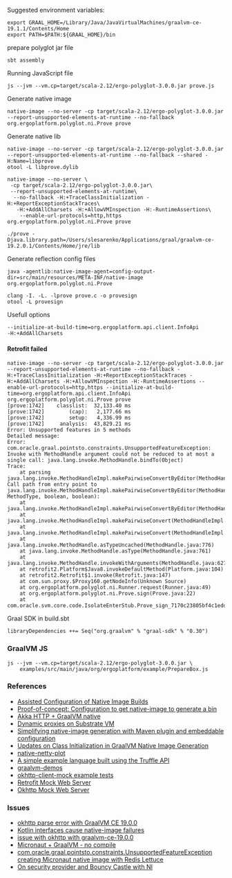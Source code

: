 
Suggested environment variables:

```
export GRAAL_HOME=/Library/Java/JavaVirtualMachines/graalvm-ce-19.1.1/Contents/Home
export PATH=$PATH:${GRAAL_HOME}/bin
```

prepare polyglot jar file
```
sbt assembly
```

Running JavaScript file
```
js --jvm --vm.cp=target/scala-2.12/ergo-polyglot-3.0.0.jar prove.js
```

Generate native image
```
native-image --no-server -cp target/scala-2.12/ergo-polyglot-3.0.0.jar --report-unsupported-elements-at-runtime --no-fallback org.ergoplatform.polyglot.ni.Prove prove
```

Generate native lib
```
native-image --no-server -cp target/scala-2.12/ergo-polyglot-3.0.0.jar --report-unsupported-elements-at-runtime --no-fallback --shared -H:Name=libprove
otool -L libprove.dylib

native-image --no-server \
 -cp target/scala-2.12/ergo-polyglot-3.0.0.jar\
 --report-unsupported-elements-at-runtime\
  --no-fallback -H:+TraceClassInitialization -H:+ReportExceptionStackTraces\
   -H:+AddAllCharsets -H:+AllowVMInspection -H:-RuntimeAssertions\
    --enable-url-protocols=http,https org.ergoplatform.polyglot.ni.Prove prove
    
./prove -Djava.library.path=/Users/slesarenko/Applications/graal/graalvm-ce-19.2.0.1/Contents/Home/jre/lib
```

Generate reflection config files
```
java -agentlib:native-image-agent=config-output-dir=src/main/resources/META-INF/native-image org.ergoplatform.polyglot.ni.Prove
```

```
clang -I. -L. -lprove prove.c -o provesign
otool -L provesign
```

Usefull options 
```
--initialize-at-build-time=org.ergoplatform.api.client.InfoApi
-H:+AddAllCharsets
```

#### Retrofit failed

```
native-image --no-server -cp target/scala-2.12/ergo-polyglot-3.0.0.jar --report-unsupported-elements-at-runtime --no-fallback -H:+TraceClassInitialization -H:+ReportExceptionStackTraces -H:+AddAllCharsets -H:+AllowVMInspection -H:-RuntimeAssertions --enable-url-protocols=http,https --initialize-at-build-time=org.ergoplatform.api.client.InfoApi org.ergoplatform.polyglot.ni.Prove prove
[prove:1742]    classlist:  32,133.40 ms
[prove:1742]        (cap):   2,177.66 ms
[prove:1742]        setup:   4,336.99 ms
[prove:1742]     analysis:  43,829.21 ms
Error: Unsupported features in 5 methods
Detailed message:
Error: com.oracle.graal.pointsto.constraints.UnsupportedFeatureException: Invoke with MethodHandle argument could not be reduced to at most a single call: java.lang.invoke.MethodHandle.bindTo(Object)
Trace:
	at parsing java.lang.invoke.MethodHandleImpl.makePairwiseConvertByEditor(MethodHandleImpl.java:221)
Call path from entry point to java.lang.invoke.MethodHandleImpl.makePairwiseConvertByEditor(MethodHandle, MethodType, boolean, boolean):
	at java.lang.invoke.MethodHandleImpl.makePairwiseConvertByEditor(MethodHandleImpl.java:207)
	at java.lang.invoke.MethodHandleImpl.makePairwiseConvert(MethodHandleImpl.java:194)
	at java.lang.invoke.MethodHandleImpl.makePairwiseConvert(MethodHandleImpl.java:380)
	at java.lang.invoke.MethodHandle.asTypeUncached(MethodHandle.java:776)
	at java.lang.invoke.MethodHandle.asType(MethodHandle.java:761)
	at java.lang.invoke.MethodHandle.invokeWithArguments(MethodHandle.java:627)
	at retrofit2.Platform$Java8.invokeDefaultMethod(Platform.java:104)
	at retrofit2.Retrofit$1.invoke(Retrofit.java:147)
	at com.sun.proxy.$Proxy160.getNodeInfo(Unknown Source)
	at org.ergoplatform.polyglot.ni.Runner.request(Runner.java:49)
	at org.ergoplatform.polyglot.ni.Prove.sign(Prove.java:22)
	at com.oracle.svm.core.code.IsolateEnterStub.Prove_sign_7170c23805bf4c1edd7b2739186087c5f31f1aec(generated:0)
```

Graal SDK in build.sbt
```
libraryDependencies ++= Seq("org.graalvm" % "graal-sdk" % "0.30")
```

### GraalVM JS

```
js --jvm --vm.cp=target/scala-2.12/ergo-polyglot-3.0.0.jar \
    examples/src/main/java/org/ergoplatform/example/PrepareBox.js
```

### References

- [Assisted Configuration of Native Image Builds](https://github.com/oracle/graal/blob/master/substratevm/CONFIGURE.md)
- [Proof-of-concept: Configuration to get native-image to generate a bin](https://github.com/cloudstateio/cloudstate/pull/56)
- [Akka HTTP + GraalVM native](https://github.com/vmencik/akka-graal-native/blob/master/README.md#logging)
- [Dynamic proxies on Substrate VM](https://github.com/oracle/graal/blob/master/substratevm/DYNAMIC_PROXY.md)
- [Simplifying native-image generation with Maven plugin and embeddable configuration](https://medium.com/graalvm/simplifying-native-image-generation-with-maven-plugin-and-embeddable-configuration-d5b283b92f57)
- [Updates on Class Initialization in GraalVM Native Image Generation](https://medium.com/graalvm/updates-on-class-initialization-in-graalvm-native-image-generation-c61faca461f7)
- [native-netty-plot](https://github.com/graalvm/graalvm-demos/tree/master/native-netty-plot)
- [A simple example language built using the Truffle API](https://github.com/graalvm/simplelanguage)
- [graalvm-demos](https://github.com/graalvm/graalvm-demos)
- [okhttp-client-mock example tests](https://github.com/gmazzo/okhttp-client-mock/blob/master/library/src/test/java/okhttp3/mock/MockInterceptorITTest.java)
- [Retrofit Mock Web Server](https://github.com/square/retrofit/tree/master/retrofit-mock)
- [Okhttp Mock Web Server](https://github.com/square/okhttp/tree/master/mockwebserver)

### Issues
- [okhttp parse error with GraalVM CE 19.0.0](https://github.com/oracle/graal/issues/1521)
- [Kotlin interfaces cause native-image failures](https://github.com/oracle/graal/issues/1549)
- [issue with okhttp with graalvm-ce-19.0.0](https://github.com/oracle/graal/issues/1294)
- [Micronaut + GraalVM - no compile](https://github.com/flowable/flowable-engine/issues/1974)
- [com.oracle.graal.pointsto.constraints.UnsupportedFeatureException creating Micronaut native image with Redis Lettuce](https://github.com/oracle/graal/issues/1036)
- [On security provider and Bouncy Castle with NI](https://github.com/oracle/graal/issues/951)

